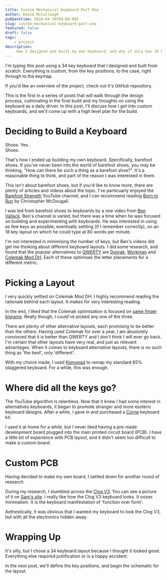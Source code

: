 ```yaml
---
title: Custom Mechanical Keyboard Part One
author: David McCullough
pubDatetime: 2024-04-20T04:00:00Z
slug: custom-mechanical-keyboard-part-one
featured: false
draft: false
tags:
    - project
description:
     How I designed and built my own keyboard; and why it only has 34 keys!
---
```


I'm typing this post using a 34 key keyboard that I designed and built from scratch.
Everything is custom, from the key positions, to the case, right through to the keymap.

If you'd like an overview of the project, check out it's GitHub repository.

This is the first in a series of posts that will walk through the design process, culminating in the final build and my thoughts on using the keyboard as a daily driver.
In this post, I'll discuss how I got into custom keyboards, and we'll come up with a high level plan for the build.


# Deciding to Build a Keyboard
Shoes. Yes.<br/>
Shoes.

That's how I ended up building my own keyboard.
Specifically, barefoot shoes.
If you've never been into the world of barefoot shoes, you may be thinking, "How can there be such a thing as a barefoot shoe?".
It's a reasonable thing to think, and part of the reason I was interested in them.

This isn't about barefoot shoes, but if you'd like to know more, there are plenty of articles and videos about the topic.
I've particuarly enjoyed the [Barefoot Strength](https://www.youtube.com/@barefootstrength) YouTube channel, and I can recommend reading [Born to Run](https://www.goodreads.com/book/show/6289283-born-to-run?ac=1&from_search=true&qid=KUJgmqtudr&rank=1) by Christopher McDougall.

I was led from barefoot shoes to keyboards by a one video from [Ben Vallack](https://www.youtube.com/@BenVallack).
Ben's channel is varied, but there was a time when he was focused on building and experimenting with keyboards.
He was interested in using as few keys as possible, eventually settling (if I remember correctly), on an 18 key layout on which he could type at 80 words per minute.

I'm not interested in minimising the number of keys, but Ben's videos did get me thinking about different keyboard layouts.
I did some research, and found that the popular alternatives to [QWERTY](https://en.wikipedia.org/wiki/QWERTY) are [Dvorak](https://en.wikipedia.org/wiki/Dvorak_keyboard_layout), [Workman](https://workmanlayout.org/) and [Colemak Mod DH](https://colemakmods.github.io/mod-dh/).
Each of these optimises the letter placements for a different metric.

# Picking a Layout
I very quickly settled on Colemak Mod DH.
I highly recommend reading the rationale behind each layout.
It makes for very interesting reading.

In the end, I liked that the Colemak optimisation is focused on [same finger bigrams](https://colemakmods.github.io/mod-dh/compare.html).
Really though, I could've picked any one of the three.

There are plenty of other alternative layouts, each promising to be better than the others.
Having used Colemak for over a year, I am absolutely convinced that it is better than QWERTY and I don't think I will ever go back.
I'm certain that other layouts have very real, and just as relevant advantages.
When it comes to keyboard alternative layouts, there is no such thing as 'the best', only 'different'.

With my choice made, I used [Komonad](https://github.com/kmonad/kmonad) to remap my standard 65% staggered keyboard.
For a while, this was enough.

# Where did all the keys go?
The YouTube algorithm is relentless.
Now that it knew I had some interest in alternatives keyboards, it began to promote stranger and more esoteric keyboard designs.
After a while, I gave in and purchased a [Corne](https://github.com/foostan/crkbd) keyboard kit.

I used it at home for a while, but I never liked having a pre-made development board plugged into the main printed circuit board (PCB).
I have a little bit of experience with PCB layout, and it didn't seem too difficult to make a custom board.

# Custom PCB
Having decided to make my own board, I settled down for another round of research.

During my research, I stumbled across the [Clog V3](https://github.com/smores56/clog-v3).
You can see a picture of it on [Sam's site](https://sammohr.dev/keyboards).
I really like how the Clog V3 keyboard looks.
It oozes minimalism.
It is the keyboard manifestation of 'function over form'.

Aethestically, it was obvious that I wanted my keyboard to look the Clog V3, but with all the electronics hidden away.

# Wrapping Up
It's silly, but I chose a 34 keyboard layout because I thought it looked good.
Everything else required justification or is a happy accident.

In the next post, we'll define the key positions, and begin the schematic for the layout.
